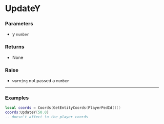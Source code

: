 # UpdateY

### Parameters

- y `number`

### Returns

- None

### Raise

- ``warning`` not passed a `number`

---

### Examples
```lua
local coords = Coords(GetEntityCoords(PlayerPedId()))
coords:UpdateY(50.0)
-- doesn't affect to the player coords
```